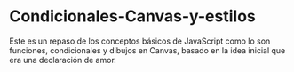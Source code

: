# Condicionales-Canvas-y-estilos
Este es un repaso de los conceptos básicos de JavaScript como lo son funciones, condicionales y dibujos en Canvas, basado en la idea inicial que era una declaración de amor.
